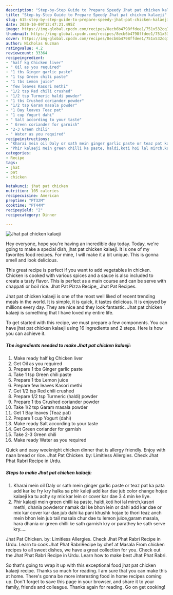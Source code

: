 ```yaml
---
description: "Step-by-Step Guide to Prepare Speedy Jhat pat chicken kalaeji"
title: "Step-by-Step Guide to Prepare Speedy Jhat pat chicken kalaeji"
slug: 615-step-by-step-guide-to-prepare-speedy-jhat-pat-chicken-kalaeji
date: 2020-10-09T12:47:21.495Z
image: https://img-global.cpcdn.com/recipes/8ecb6b4798ffdee1/751x532cq70/jhat-pat-chicken-kalaeji-recipe-main-photo.jpg
thumbnail: https://img-global.cpcdn.com/recipes/8ecb6b4798ffdee1/751x532cq70/jhat-pat-chicken-kalaeji-recipe-main-photo.jpg
cover: https://img-global.cpcdn.com/recipes/8ecb6b4798ffdee1/751x532cq70/jhat-pat-chicken-kalaeji-recipe-main-photo.jpg
author: Nicholas Guzman
ratingvalue: 4.2
reviewcount: 33364
recipeingredient:
- "half kg Chicken liver"
- " Oil as you required"
- "1 tbs Ginger garlic paste"
- "1 tsp Green chili paste"
- "1 tbs Lemon juice"
- "few leaves Kasori methi"
- "1/2 tsp Red chili crushed"
- "1/2 tsp Turmeric haldi powder"
- "1 tbs Crushed coriander powder"
- "1/2 tsp Garam masala powder"
- "1 Bay leaves Teaz pat"
- "1 cup Yogurt dahi"
- " Salt according to your taste"
- " Green coriander for garnish"
- "2-3 Green chili"
- " Water as you required"
recipeinstructions:
- "Kharai mein oil Daly or sath mein ginger garlic paste or teaz pat ka pata add kar ke fry kry halka sa phir kaleji add kar dae jub color change hojae kalaeji ka tu achy sy mix kar lein or cover kar dae 3 4 min ke liye."
- "Phir kalaeji mein green chilli ka paste, haldi,koti hoi lal mirch,kasori methi, dhania powderor namak dal ke bhon lein or dahi add kar dae or mix kar cover kar dae.jub dahi ka pani khushk hojae to thori teaz anch mein bhon lein jub tail masala chur dae tu lemon juice,garam masala, hara dhania or green chilli ke sath garnish kry or parathey ke sath serve kry....."
categories:
- Recipe
tags:
- jhat
- pat
- chicken

katakunci: jhat pat chicken 
nutrition: 105 calories
recipecuisine: American
preptime: "PT32M"
cooktime: "PT44M"
recipeyield: "2"
recipecategory: Dinner

---
```



![Jhat pat chicken kalaeji](https://img-global.cpcdn.com/recipes/8ecb6b4798ffdee1/751x532cq70/jhat-pat-chicken-kalaeji-recipe-main-photo.jpg)

Hey everyone, hope you're having an incredible day today. Today, we're going to make a special dish, jhat pat chicken kalaeji. It is one of my favorites food recipes. For mine, I will make it a bit unique. This is gonna smell and look delicious.

This great recipe is perfect if you want to add vegetables in chicken. Chicken is cooked with various spices and a sauce is also included to create a tasty flavor. This is perfect as a main course and can be serve with chappati or boil rice. Jhat Pat Pizza Recipe_ Jhat Pat Recipes.

Jhat pat chicken kalaeji is one of the most well liked of recent trending meals in the world. It is simple, it is quick, it tastes delicious. It is enjoyed by millions every day. They are nice and they look fantastic. Jhat pat chicken kalaeji is something that I have loved my entire life.


To get started with this recipe, we must prepare a few components. You can have jhat pat chicken kalaeji using 16 ingredients and 2 steps. Here is how you can achieve it.

<!--inarticleads1-->

##### The ingredients needed to make Jhat pat chicken kalaeji:

1. Make ready half kg Chicken liver
1. Get  Oil as you required
1. Prepare 1 tbs Ginger garlic paste
1. Take 1 tsp Green chili paste
1. Prepare 1 tbs Lemon juice
1. Prepare few leaves Kasori methi
1. Get 1/2 tsp Red chili crushed
1. Prepare 1/2 tsp Turmeric (haldi) powder
1. Prepare 1 tbs Crushed coriander powder
1. Take 1/2 tsp Garam masala powder
1. Get 1 Bay leaves (Teaz pat)
1. Prepare 1 cup Yogurt (dahi)
1. Make ready  Salt according to your taste
1. Get  Green coriander for garnish
1. Take 2-3 Green chili
1. Make ready  Water as you required


Quick and easy weeknight chicken dinner that is allergy friendly. Enjoy with naan bread or rice. Jhat Pat Chicken. by: Limitless Allergies. Check Jhat Phat Rabri Recipe in Urdu. 

<!--inarticleads2-->

##### Steps to make Jhat pat chicken kalaeji:

1. Kharai mein oil Daly or sath mein ginger garlic paste or teaz pat ka pata add kar ke fry kry halka sa phir kaleji add kar dae jub color change hojae kalaeji ka tu achy sy mix kar lein or cover kar dae 3 4 min ke liye.
1. Phir kalaeji mein green chilli ka paste, haldi,koti hoi lal mirch,kasori methi, dhania powderor namak dal ke bhon lein or dahi add kar dae or mix kar cover kar dae.jub dahi ka pani khushk hojae to thori teaz anch mein bhon lein jub tail masala chur dae tu lemon juice,garam masala, hara dhania or green chilli ke sath garnish kry or parathey ke sath serve kry.....


Jhat Pat Chicken. by: Limitless Allergies. Check Jhat Phat Rabri Recipe in Urdu. Learn to cook Jhat Phat RabriRecipe by chef at Masala From chicken recipes to all sweet dishes, we have a great collection for you. Check out the Jhat Phat Rabri Recipe in Urdu. Learn how to make best Jhat Phat Rabri. 

So that's going to wrap it up with this exceptional food jhat pat chicken kalaeji recipe. Thanks so much for reading. I am sure that you can make this at home. There's gonna be more interesting food in home recipes coming up. Don't forget to save this page in your browser, and share it to your family, friends and colleague. Thanks again for reading. Go on get cooking!
